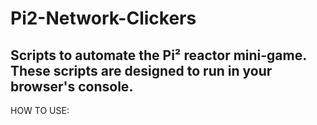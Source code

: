 # Pi2-Network-Clickers

## Scripts to automate the Pi² reactor mini-game. These scripts are designed to run in your browser's console.

HOW TO USE:

